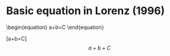 <script async src="https://cdnjs.cloudflare.com/ajax/libs/mathjax/2.7.6/MathJax.js?config=TeX-AMS_CHTML"></script>

# Basic equation in Lorenz (1996)
\begin{equation}
a+b=C
\end{equation}

\[a+b=C\] $$a+b+C$$
